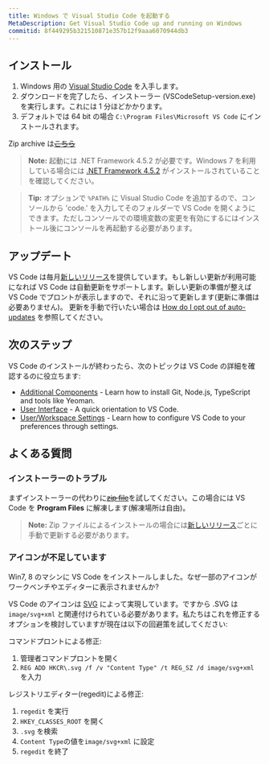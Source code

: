 ```yaml
---
title: Windows で Visual Studio Code を起動する
MetaDescription: Get Visual Studio Code up and running on Windows
commitid: 8f449295b321510871e357b12f9aaa6070944db3
---
```


## インストール

1. Windows 用の [Visual Studio Code](https://go.microsoft.com/fwlink/?LinkID=534107) を入手します。
2. ダウンロードを完了したら、インストーラー (VSCodeSetup-version.exe) を実行します。これには 1 分ほどかかります。
3. デフォルトでは 64 bit の場合 `C:\Program Files\Microsoft VS Code` にインストールされます。

Zip archive は~~[こちら](/docs/?dv=winzip)~~

>**Note:** 起動には .NET Framework 4.5.2 が必要です。Windows 7 を利用している場合には [.NET Framework 4.5.2](https://www.microsoft.com/en-us/download/details.aspx?id=42643) がインストールされていることを確認してください。

>**Tip:** オプションで `%PATH%` に Visual Studio Code を追加するので、コンソールから 'code.' を入力してそのフォルダーで VS  Code を開くようにできます。ただしコンソールでの環境変数の変更を有効にするにはインストール後にコンソールを再起動する必要があります。

## アップデート

VS Code は毎月[新しいリリース](/updates)を提供しています。もし新しい更新が利用可能になれば VS Code は自動更新をサポートします。新しい更新の準備が整えば VS Code でプロントが表示しますので、それに沿って更新します(更新に準備は必要ありません)。 更新を手動で行いたい場合は [How do I opt out of auto-updates](/docs/supporting/faq.md#how-do-i-opt-out-of-vs-code-autoupdates) を参照してください。

## 次のステップ

VS Code のインストールが終わったら、次のトピックは VS Code の詳細を確認するのに役立ちます:

* [Additional Components](/docs/setup/additional-components.md) - Learn how to install Git, Node.js, TypeScript and tools like Yeoman.
* [User Interface](/docs/getstarted/userinterface.md) - A quick orientation to VS Code.
* [User/Workspace Settings](/docs/getstarted/settings.md) - Learn how to configure VS Code to your preferences through settings.

## よくある質問

### インストーラーのトラブル

まずインストーラーの代わりに~~[zip file](/docs/?dv=winzip)~~を試してください。この場合には VS Code を **Program Files** に解凍します(解凍場所は自由)。

>**Note:** Zip ファイルによるインストールの場合には[新しいリリース](/updates)ごとに手動で更新する必要があります。

### アイコンが不足しています

Win7, 8 のマシンに VS Code をインストールしました。なぜ一部のアイコンがワークベンチやエディターに表示されませんか?

VS Code のアイコンは [SVG](https://ja.wikipedia.org/wiki/Scalable_Vector_Graphics) によって実現しています。ですから .SVG は `image/svg+xml` と関連付けられている必要があります。私たちはこれを修正するオプションを検討していますが現在は以下の回避策を試してください:

コマンドプロントによる修正:

1. 管理者コマンドプロントを開く
2. `REG ADD HKCR\.svg /f /v "Content Type" /t REG_SZ /d image/svg+xml` を入力

レジストリエディター(regedit)による修正:

1. `regedit` を実行
2. `HKEY_CLASSES_ROOT` を開く
3. `.svg` を検索
4. `Content Type`の値を`image/svg+xml` に設定
5. `regedit` を終了
